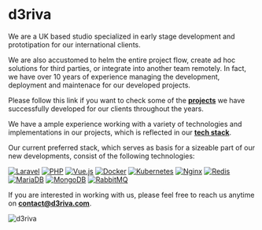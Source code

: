 # d3riva
We are a UK based studio specialized in early stage development and prototipation for our international clients.

We are also accustomed to helm the entire project flow, create ad hoc solutions for third parties, or integrate into another team remotely. In fact, we have over 10 years of experience managing the development, deployment and maintenace for our developed projects.

Please follow this link if you want to check some of the **[projects](https://github.com/d3riva/d3riva/blob/master/projects.md)** we have successfully developed for our clients throughout the years.

We have a ample experience working with a variety of technologies and implementations in our projects, which is reflected in our **[tech stack](https://github.com/d3riva/d3riva/blob/master/tech-stack.md)**. 

 Our current preferred stack, which serves as basis for a sizeable part of our new developments, consist of the following technologies:

 [![Laravel](https://img.shields.io/endpoint?url=https://raw.githubusercontent.com/d3riva/d3riva/master/badges/json/laravel.json)](https://laravel.com/)
 [![PHP](https://img.shields.io/endpoint?url=https://raw.githubusercontent.com/d3riva/d3riva/master/badges/json/php.json)](https://www.php.net/)
 [![Vue.js](https://img.shields.io/endpoint?url=https://raw.githubusercontent.com/d3riva/d3riva/master/badges/json/vue.js.json)](https://vuejs.org/)
 [![Docker](https://img.shields.io/endpoint?url=https://raw.githubusercontent.com/d3riva/d3riva/master/badges/json/docker.json)](https://www.docker.com/)
 [![Kubernetes](https://img.shields.io/endpoint?url=https://raw.githubusercontent.com/d3riva/d3riva/master/badges/json/kubernetes.json)](https://kubernetes.io/)
 [![Nginx](https://img.shields.io/endpoint?url=https://raw.githubusercontent.com/d3riva/d3riva/master/badges/json/nginx.json)](https://www.nginx.com/)
 [![Redis](https://img.shields.io/endpoint?url=https://raw.githubusercontent.com/d3riva/d3riva/master/badges/json/redis.json)](https://redis.io/)
 [![MariaDB](https://img.shields.io/endpoint?url=https://raw.githubusercontent.com/d3riva/d3riva/master/badges/json/mariadb.json)](https://mariadb.org/)
 [![MongoDB](https://img.shields.io/endpoint?url=https://raw.githubusercontent.com/d3riva/d3riva/master/badges/json/mongodb.json)](https://www.mongodb.com/what-is-mongodb)
 [![RabbitMQ](https://img.shields.io/endpoint?url=https://raw.githubusercontent.com/d3riva/d3riva/master/badges/json/rabbitmq.json)](https://www.rabbitmq.com/)
 

If you are interested in working with us, please feel free to reach us anytime on **[contact@d3riva.com](mailto:contact@d3riva.com)**.

![d3riva](https://d3riva.com/assets/img/brand.svg)
